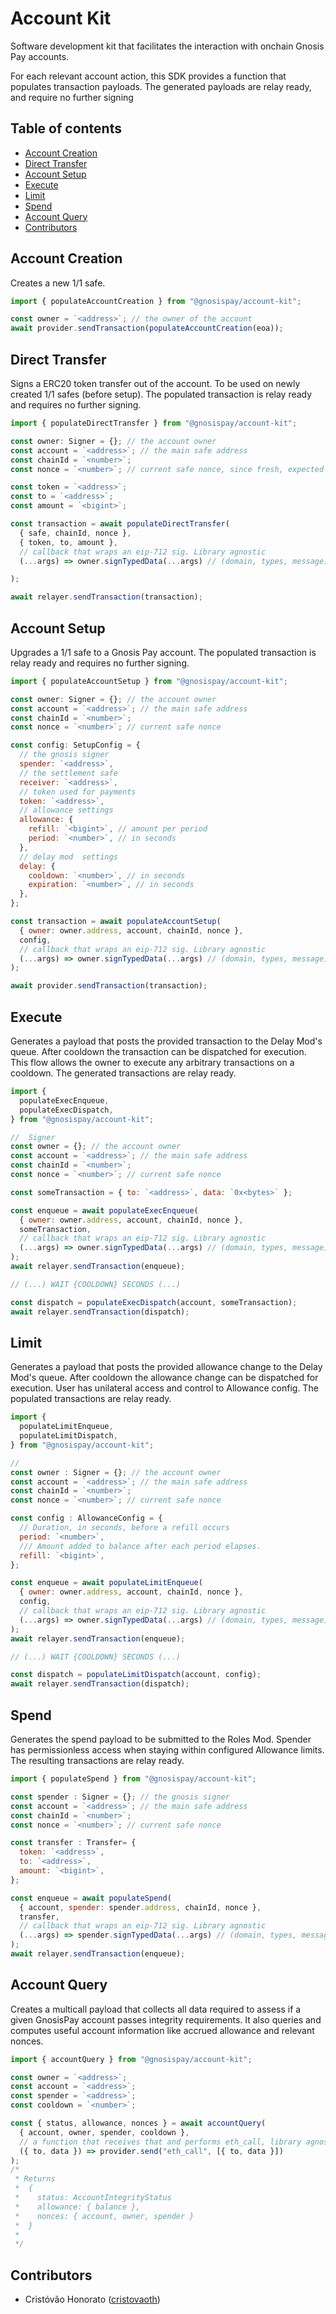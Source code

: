 # Account Kit

Software development kit that facilitates the interaction with onchain Gnosis Pay accounts.

For each relevant account action, this SDK provides a function that populates transaction payloads. The generated payloads are relay ready, and require no further signing

## Table of contents

- [Account Creation](#account-creation)
- [Direct Transfer](#direct-transfer)
- [Account Setup](#account-setup)
- [Execute](#execute)
- [Limit](#limit)
- [Spend](#spend)
- [Account Query](#account-query)
- [Contributors](#contributors)

## <a name="account-creation">Account Creation</a>

Creates a new 1/1 safe.

```js
import { populateAccountCreation } from "@gnosispay/account-kit";

const owner = `<address>`; // the owner of the account
await provider.sendTransaction(populateAccountCreation(eoa));
```

## <a name="direct-transfer">Direct Transfer</a>

Signs a ERC20 token transfer out of the account. To be used on newly created 1/1 safes (before setup). The populated transaction is relay ready and requires no further signing.

```js
import { populateDirectTransfer } from "@gnosispay/account-kit";

const owner: Signer = {}; // the account owner
const account = `<address>`; // the main safe address
const chainId = `<number>`;
const nonce = `<number>`; // current safe nonce, since fresh, expected 0

const token = `<address>`;
const to = `<address>`;
const amount = `<bigint>`;

const transaction = await populateDirectTransfer(
  { safe, chainId, nonce },
  { token, to, amount },
  // callback that wraps an eip-712 sig. Library agnostic
  (...args) => owner.signTypedData(...args) // (domain, types, message)

);

await relayer.sendTransaction(transaction);
```

## <a name="account-setup">Account Setup</a>

Upgrades a 1/1 safe to a Gnosis Pay account. The populated transaction is relay ready and requires no further signing.

```js
import { populateAccountSetup } from "@gnosispay/account-kit";

const owner: Signer = {}; // the account owner
const account = `<address>`; // the main safe address
const chainId = `<number>`;
const nonce = `<number>`; // current safe nonce

const config: SetupConfig = {
  // the gnosis signer
  spender: `<address>`,
  // the settlement safe
  receiver: `<address>`,
  // token used for payments
  token: `<address>`,
  // allowance settings
  allowance: {
    refill: `<bigint>`, // amount per period
    period: `<number>`, // in seconds
  },
  // delay mod  settings
  delay: {
    cooldown: `<number>`, // in seconds
    expiration: `<number>`, // in seconds
  },
};

const transaction = await populateAccountSetup(
  { owner: owner.address, account, chainId, nonce },
  config,
  // callback that wraps an eip-712 sig. Library agnostic
  (...args) => owner.signTypedData(...args) // (domain, types, message)
);

await provider.sendTransaction(transaction);
```

## <a name="execute">Execute</a>

Generates a payload that posts the provided transaction to the Delay Mod's queue. After cooldown the transaction can be dispatched for execution. This flow allows the owner to execute any arbitrary transactions on a cooldown. The generated transactions are relay ready.

```js
import {
  populateExecEnqueue,
  populateExecDispatch,
} from "@gnosispay/account-kit";

//  Signer
const owner = {}; // the account owner
const account = `<address>`; // the main safe address
const chainId = `<number>`;
const nonce = `<number>`; // current safe nonce

const someTransaction = { to: `<address>`, data: `0x<bytes>` };

const enqueue = await populateExecEnqueue(
  { owner: owner.address, account, chainId, nonce },
  someTransaction,
  // callback that wraps an eip-712 sig. Library agnostic
  (...args) => owner.signTypedData(...args) // (domain, types, message)
);
await relayer.sendTransaction(enqueue);

// (...) WAIT {COOLDOWN} SECONDS (...)

const dispatch = populateExecDispatch(account, someTransaction);
await relayer.sendTransaction(dispatch);
```

## <a name="limit">Limit</a>

Generates a payload that posts the provided allowance change to the Delay Mod's queue. After cooldown the allowance change can be dispatched for execution. User has unilateral access and control to Allowance config. The populated transactions are relay ready.

```js
import {
  populateLimitEnqueue,
  populateLimitDispatch,
} from "@gnosispay/account-kit";

//
const owner : Signer = {}; // the account owner
const account = `<address>`; // the main safe address
const chainId = `<number>`;
const nonce = `<number>`; // current safe nonce

const config : AllowanceConfig = {
  // Duration, in seconds, before a refill occurs
  period: `<number>`,
  /// Amount added to balance after each period elapses.
  refill: `<bigint>`,
};

const enqueue = await populateLimitEnqueue(
  { owner: owner.address, account, chainId, nonce },
  config,
  // callback that wraps an eip-712 sig. Library agnostic
  (...args) => owner.signTypedData(...args) // (domain, types, message)
);
await relayer.sendTransaction(enqueue);

// (...) WAIT {COOLDOWN} SECONDS (...)

const dispatch = populateLimitDispatch(account, config);
await relayer.sendTransaction(dispatch);
```

## <a name="spend">Spend</a>

Generates the spend payload to be submitted to the Roles Mod. Spender has permissionless access when staying within configured Allowance limits. The resulting transactions are relay ready.

```js
import { populateSpend } from "@gnosispay/account-kit";

const spender : Signer = {}; // the gnosis signer
const account = `<address>`; // the main safe address
const chainId = `<number>`;
const nonce = `<number>`; // current safe nonce

const transfer : Transfer= {
  token: `<address>`,
  to: `<address>`,
  amount: `<bigint>`,
};

const enqueue = await populateSpend(
  { account, spender: spender.address, chainId, nonce },
  transfer,
  // callback that wraps an eip-712 sig. Library agnostic
  (...args) => spender.signTypedData(...args) // (domain, types, message)
);
await relayer.sendTransaction(enqueue);
```

## <a name="account-query">Account Query</a>

Creates a multicall payload that collects all data required to assess if a given GnosisPay account passes integrity requirements. It also queries and computes useful account information like accrued allowance and relevant nonces.

```js
import { accountQuery } from "@gnosispay/account-kit";

const owner = `<address>`;
const account = `<address>`;
const spender = `<address>`;
const cooldown = `<number>`;

const { status, allowance, nonces } = await accountQuery(
  { account, owner, spender, cooldown },
  // a function that receives that and performs eth_call, library agnostic
  ({ to, data }) => provider.send("eth_call", [{ to, data }])
);
/*
 * Returns
 *  {
 *    status: AccountIntegrityStatus
 *    allowance: { balance },
 *    nonces: { account, owner, spender }
 *  }
 *
 */
```

## <a name="contributors">Contributors</a>

- Cristóvão Honorato ([cristovaoth](https://github.com/cristovaoth))
